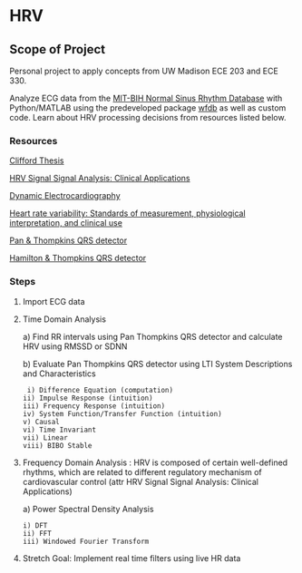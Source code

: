 # HRV

## Scope of Project
Personal project to apply concepts from UW Madison ECE 203 and ECE 330.

Analyze ECG data from the [MIT-BIH Normal Sinus Rhythm Database](https://physionet.org/content/nsrdb/1.0.0/) with Python/MATLAB using the predeveloped package [wfdb](https://wfdb.readthedocs.io/en/latest/index.html) as well as custom code. Learn about HRV processing decisions from resources listed below.

### Resources
[Clifford Thesis](https://web.mit.edu/~gari/www/papers/GDCliffordThesis.pdf)

[HRV Signal Signal Analysis: Clinical Applications](https://ebookcentral.proquest.com/lib/wisc/reader.action?docID=1447662)  

[Dynamic Electrocardiography](https://onlinelibrary-wiley-com.ezproxy.library.wisc.edu/doi/pdfdirect/10.1002/9780470987483)

[Heart rate variability: Standards of measurement, physiological interpretation, and clinical use](https://academic.oup.com/eurheartj/article/17/3/354/485572)

[Pan & Thompkins QRS detector](https://ieeexplore.ieee.org/stamp/stamp.jsp?tp=&arnumber=4122029)

[Hamilton & Thompkins QRS detector](https://ieeexplore.ieee.org/stamp/stamp.jsp?tp=&arnumber=4122227)

### Steps
1) Import ECG data 
2) Time Domain Analysis 

    a) Find RR intervals using Pan Thompkins QRS detector and calculate HRV using RMSSD or SDNN

    b) Evaluate Pan Thompkins QRS detector using LTI System Descriptions and Characteristics

        i) Difference Equation (computation)
       ii) Impulse Response (intuition)
       iii) Frequency Response (intuition)
       iv) System Function/Transfer Function (intuition)
       v) Causal
       vi) Time Invariant
       vii) Linear
       viii) BIBO Stable
    
3) Frequency Domain Analysis : HRV is composed of certain well-defined rhythms, which are related to different regulatory mechanism of cardiovascular control (attr HRV Signal Signal Analysis: Clinical Applications)

    a) Power Spectral Density Analysis

       i) DFT
       ii) FFT
       iii) Windowed Fourier Transform
    
4) Stretch Goal: Implement real time filters using live HR data

